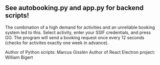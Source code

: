 ## See autobooking.py and app.py for backend scripts!

The combination of a high demand for activities and an unreliable booking system led to this. Select activity, enter your SSIF credentials, and press GO. The program will send a booking request once every 12 seconds (checks for activites exactly one week in advance). 

Author of Python scripts: Marcus Gisslén
Author of React Electron project: William Bigert

